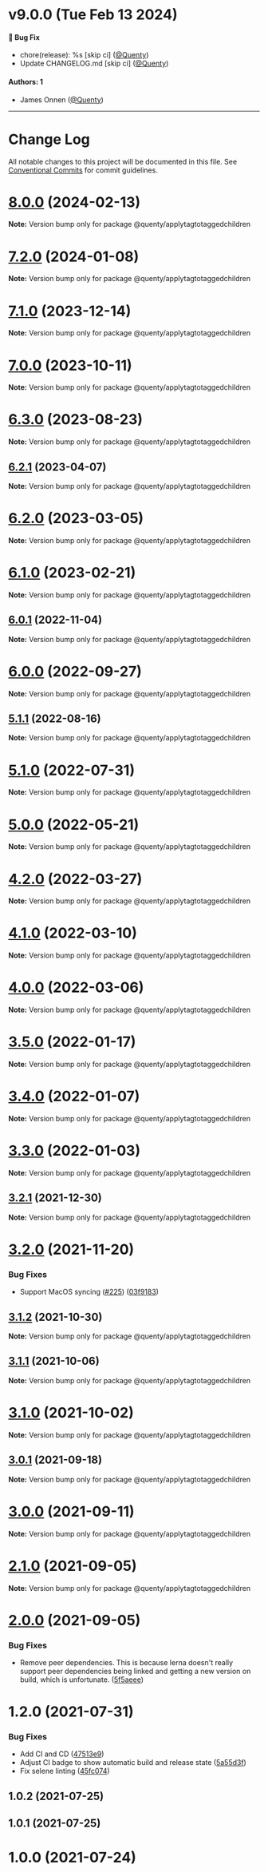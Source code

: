 # v9.0.0 (Tue Feb 13 2024)

#### 🐛 Bug Fix

- chore(release): %s \[skip ci\] ([@Quenty](https://github.com/Quenty))
- Update CHANGELOG.md \[skip ci\] ([@Quenty](https://github.com/Quenty))

#### Authors: 1

- James Onnen ([@Quenty](https://github.com/Quenty))

---

# Change Log

All notable changes to this project will be documented in this file.
See [Conventional Commits](https://conventionalcommits.org) for commit guidelines.

# [8.0.0](https://github.com/Quenty/NevermoreEngine/compare/@quenty/applytagtotaggedchildren@7.2.0...@quenty/applytagtotaggedchildren@8.0.0) (2024-02-13)

**Note:** Version bump only for package @quenty/applytagtotaggedchildren





# [7.2.0](https://github.com/Quenty/NevermoreEngine/compare/@quenty/applytagtotaggedchildren@7.1.0...@quenty/applytagtotaggedchildren@7.2.0) (2024-01-08)

**Note:** Version bump only for package @quenty/applytagtotaggedchildren





# [7.1.0](https://github.com/Quenty/NevermoreEngine/compare/@quenty/applytagtotaggedchildren@7.0.0...@quenty/applytagtotaggedchildren@7.1.0) (2023-12-14)

**Note:** Version bump only for package @quenty/applytagtotaggedchildren





# [7.0.0](https://github.com/Quenty/NevermoreEngine/compare/@quenty/applytagtotaggedchildren@6.3.0...@quenty/applytagtotaggedchildren@7.0.0) (2023-10-11)

**Note:** Version bump only for package @quenty/applytagtotaggedchildren





# [6.3.0](https://github.com/Quenty/NevermoreEngine/compare/@quenty/applytagtotaggedchildren@6.2.1...@quenty/applytagtotaggedchildren@6.3.0) (2023-08-23)

**Note:** Version bump only for package @quenty/applytagtotaggedchildren





## [6.2.1](https://github.com/Quenty/NevermoreEngine/compare/@quenty/applytagtotaggedchildren@6.2.0...@quenty/applytagtotaggedchildren@6.2.1) (2023-04-07)

**Note:** Version bump only for package @quenty/applytagtotaggedchildren





# [6.2.0](https://github.com/Quenty/NevermoreEngine/compare/@quenty/applytagtotaggedchildren@6.1.0...@quenty/applytagtotaggedchildren@6.2.0) (2023-03-05)

**Note:** Version bump only for package @quenty/applytagtotaggedchildren





# [6.1.0](https://github.com/Quenty/NevermoreEngine/compare/@quenty/applytagtotaggedchildren@6.0.1...@quenty/applytagtotaggedchildren@6.1.0) (2023-02-21)

**Note:** Version bump only for package @quenty/applytagtotaggedchildren





## [6.0.1](https://github.com/Quenty/NevermoreEngine/compare/@quenty/applytagtotaggedchildren@6.0.0...@quenty/applytagtotaggedchildren@6.0.1) (2022-11-04)

**Note:** Version bump only for package @quenty/applytagtotaggedchildren





# [6.0.0](https://github.com/Quenty/NevermoreEngine/compare/@quenty/applytagtotaggedchildren@5.1.1...@quenty/applytagtotaggedchildren@6.0.0) (2022-09-27)

**Note:** Version bump only for package @quenty/applytagtotaggedchildren





## [5.1.1](https://github.com/Quenty/NevermoreEngine/compare/@quenty/applytagtotaggedchildren@5.1.0...@quenty/applytagtotaggedchildren@5.1.1) (2022-08-16)

**Note:** Version bump only for package @quenty/applytagtotaggedchildren





# [5.1.0](https://github.com/Quenty/NevermoreEngine/compare/@quenty/applytagtotaggedchildren@5.0.0...@quenty/applytagtotaggedchildren@5.1.0) (2022-07-31)

**Note:** Version bump only for package @quenty/applytagtotaggedchildren





# [5.0.0](https://github.com/Quenty/NevermoreEngine/compare/@quenty/applytagtotaggedchildren@4.2.0...@quenty/applytagtotaggedchildren@5.0.0) (2022-05-21)

**Note:** Version bump only for package @quenty/applytagtotaggedchildren





# [4.2.0](https://github.com/Quenty/NevermoreEngine/compare/@quenty/applytagtotaggedchildren@4.1.0...@quenty/applytagtotaggedchildren@4.2.0) (2022-03-27)

**Note:** Version bump only for package @quenty/applytagtotaggedchildren





# [4.1.0](https://github.com/Quenty/NevermoreEngine/compare/@quenty/applytagtotaggedchildren@4.0.0...@quenty/applytagtotaggedchildren@4.1.0) (2022-03-10)

**Note:** Version bump only for package @quenty/applytagtotaggedchildren





# [4.0.0](https://github.com/Quenty/NevermoreEngine/compare/@quenty/applytagtotaggedchildren@3.5.0...@quenty/applytagtotaggedchildren@4.0.0) (2022-03-06)

**Note:** Version bump only for package @quenty/applytagtotaggedchildren





# [3.5.0](https://github.com/Quenty/NevermoreEngine/compare/@quenty/applytagtotaggedchildren@3.4.0...@quenty/applytagtotaggedchildren@3.5.0) (2022-01-17)

**Note:** Version bump only for package @quenty/applytagtotaggedchildren





# [3.4.0](https://github.com/Quenty/NevermoreEngine/compare/@quenty/applytagtotaggedchildren@3.3.0...@quenty/applytagtotaggedchildren@3.4.0) (2022-01-07)

**Note:** Version bump only for package @quenty/applytagtotaggedchildren





# [3.3.0](https://github.com/Quenty/NevermoreEngine/compare/@quenty/applytagtotaggedchildren@3.2.1...@quenty/applytagtotaggedchildren@3.3.0) (2022-01-03)

**Note:** Version bump only for package @quenty/applytagtotaggedchildren





## [3.2.1](https://github.com/Quenty/NevermoreEngine/compare/@quenty/applytagtotaggedchildren@3.2.0...@quenty/applytagtotaggedchildren@3.2.1) (2021-12-30)

**Note:** Version bump only for package @quenty/applytagtotaggedchildren





# [3.2.0](https://github.com/Quenty/NevermoreEngine/compare/@quenty/applytagtotaggedchildren@3.1.2...@quenty/applytagtotaggedchildren@3.2.0) (2021-11-20)


### Bug Fixes

* Support MacOS syncing ([#225](https://github.com/Quenty/NevermoreEngine/issues/225)) ([03f9183](https://github.com/Quenty/NevermoreEngine/commit/03f918392c6a5bdd33f8a17c38de371d1e06c67a))





## [3.1.2](https://github.com/Quenty/NevermoreEngine/compare/@quenty/applytagtotaggedchildren@3.1.1...@quenty/applytagtotaggedchildren@3.1.2) (2021-10-30)

**Note:** Version bump only for package @quenty/applytagtotaggedchildren





## [3.1.1](https://github.com/Quenty/NevermoreEngine/compare/@quenty/applytagtotaggedchildren@3.1.0...@quenty/applytagtotaggedchildren@3.1.1) (2021-10-06)

**Note:** Version bump only for package @quenty/applytagtotaggedchildren





# [3.1.0](https://github.com/Quenty/NevermoreEngine/compare/@quenty/applytagtotaggedchildren@3.0.1...@quenty/applytagtotaggedchildren@3.1.0) (2021-10-02)

**Note:** Version bump only for package @quenty/applytagtotaggedchildren





## [3.0.1](https://github.com/Quenty/NevermoreEngine/compare/@quenty/applytagtotaggedchildren@3.0.0...@quenty/applytagtotaggedchildren@3.0.1) (2021-09-18)

**Note:** Version bump only for package @quenty/applytagtotaggedchildren





# [3.0.0](https://github.com/Quenty/NevermoreEngine/compare/@quenty/applytagtotaggedchildren@2.1.0...@quenty/applytagtotaggedchildren@3.0.0) (2021-09-11)

**Note:** Version bump only for package @quenty/applytagtotaggedchildren





# [2.1.0](https://github.com/Quenty/NevermoreEngine/compare/@quenty/applytagtotaggedchildren@2.0.0...@quenty/applytagtotaggedchildren@2.1.0) (2021-09-05)

**Note:** Version bump only for package @quenty/applytagtotaggedchildren





# [2.0.0](https://github.com/Quenty/NevermoreEngine/compare/@quenty/applytagtotaggedchildren@1.2.0...@quenty/applytagtotaggedchildren@2.0.0) (2021-09-05)


### Bug Fixes

* Remove peer dependencies. This is because lerna doesn't really support peer dependencies being linked and getting a new version on build, which is unfortunate. ([5f5aeee](https://github.com/Quenty/NevermoreEngine/commit/5f5aeeea8de9975435309e53679f0ef7064f9dd0))





# 1.2.0 (2021-07-31)


### Bug Fixes

* Add CI and CD ([47513e9](https://github.com/Quenty/NevermoreEngine/commit/47513e9b568162707534af132396dd8756947dd3))
* Adjust CI badge to show automatic build and release state ([5a55d3f](https://github.com/Quenty/NevermoreEngine/commit/5a55d3f19bf8d66a760d67da9b56ed47fab74656))
* Fix selene linting ([45fc074](https://github.com/Quenty/NevermoreEngine/commit/45fc07489ee59127ac6582689f19a0e87c1e5b5a))



## 1.0.2 (2021-07-25)



## 1.0.1 (2021-07-25)



# 1.0.0 (2021-07-24)
